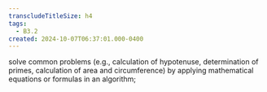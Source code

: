 ```yaml
---
transcludeTitleSize: h4
tags:
  - B3.2
created: 2024-10-07T06:37:01.000-0400
---
```

solve common problems (e.g., calculation of hypotenuse, determination of primes, calculation of area and circumference) by applying mathematical equations or formulas in an algorithm;